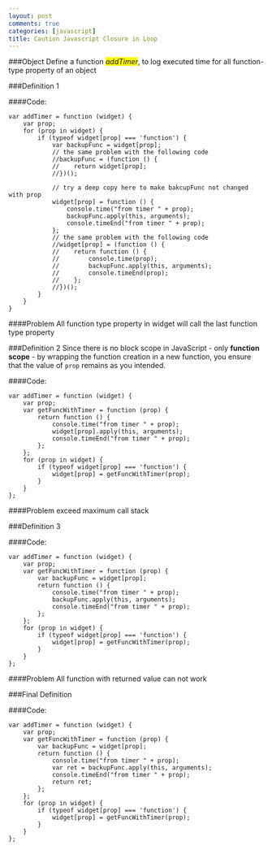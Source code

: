 ```yaml
---
layout: post
comments: true
categories: [javascript]
title: Caution Javascript Closure in Loop
---
```


###Object
Define a function <span style="background-color:yellow;">_addTimer_</span>, to log executed time for all function-type property of an object

###Definition 1

<!-- more -->

####Code:
```
var addTimer = function (widget) {
    var prop;
    for (prop in widget) {
        if (typeof widget[prop] === 'function') {
            var backupFunc = widget[prop];
            // the same problem with the following code
            //backupFunc = (function () {
            //    return widget[prop];
            //})();
            
            // try a deep copy here to make bakcupFunc not changed with prop
            widget[prop] = function () {
                console.time("from timer " + prop);
                backupFunc.apply(this, arguments);
                console.timeEnd("from timer " + prop);
            };
            // the same problem with the following code
            //widget[prop] = (function () {
            //    return function () {
            //        console.time(prop);
            //        backupFunc.apply(this, arguments);
            //        console.timeEnd(prop);
            //    };
            //})();
        }
    }
}
```
####Problem
All function type property in widget will call the last function type property

###Definition 2
Since there is no block scope in JavaScript - only **function scope** - by wrapping the function creation in a new function, you ensure that the value of `prop` remains as you intended.

####Code:
```
var addTimer = function (widget) {
    var prop;
    var getFuncWithTimer = function (prop) {
        return function () {
            console.time("from timer " + prop);
            widget[prop].apply(this, arguments);
            console.timeEnd("from timer " + prop);
        };
    };
    for (prop in widget) {
        if (typeof widget[prop] === 'function') {
            widget[prop] = getFuncWithTimer(prop);
        }
    }
};
```
####Problem
exceed maximum call stack

###Definition 3

####Code:
```
var addTimer = function (widget) {
    var prop;
    var getFuncWithTimer = function (prop) {
        var backupFunc = widget[prop];
        return function () {
            console.time("from timer " + prop);
            backupFunc.apply(this, arguments);
            console.timeEnd("from timer " + prop);
        };
    };
    for (prop in widget) {
        if (typeof widget[prop] === 'function') {
            widget[prop] = getFuncWithTimer(prop);
        }
    }
};
```
####Problem
All function with returned value can not work

###Final Definition

####Code:
```
var addTimer = function (widget) {
    var prop;
    var getFuncWithTimer = function (prop) {
        var backupFunc = widget[prop];
        return function () {
            console.time("from timer " + prop);
            var ret = backupFunc.apply(this, arguments);
            console.timeEnd("from timer " + prop);
            return ret;
        };
    };
    for (prop in widget) {
        if (typeof widget[prop] === 'function') {
            widget[prop] = getFuncWithTimer(prop);
        }
    }
};
```